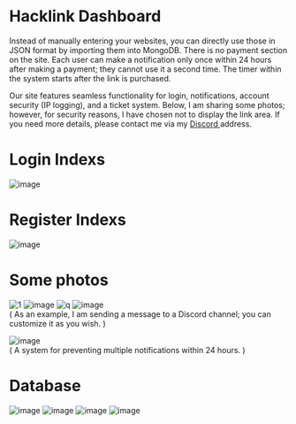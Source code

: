 # Hacklink Dashboard
Instead of manually entering your websites, you can directly use those in JSON format by importing them into MongoDB. There is no payment section on the site. Each user can make a notification only once within 24 hours after making a payment; they cannot use it a second time. The timer within the system starts after the link is purchased.

Our site features seamless functionality for login, notifications, account security (IP logging), and a ticket system. Below, I am sharing some photos; however, for security reasons, I have chosen not to display the link area. If you need more details, please contact me via my <a href="https://discord.com/users/1067476859933179954"> Discord </a> address.

# Login Indexs
![image](https://github.com/Vparonline/hacklink-dashboard/assets/74346832/18deb977-2fa0-4a6a-96d2-0448a91cd5b6)

# Register Indexs
![image](https://github.com/Vparonline/hacklink-dashboard/assets/74346832/580eed75-cf77-4048-a04d-8097d559a295)

# Some photos
![1](https://github.com/Vparonline/hacklink-dashboard/assets/74346832/f28d7865-830e-4156-8d05-7cf2807fa9cf)
![image](https://github.com/Vparonline/hacklink-dashboard/assets/74346832/fffd68b9-ad81-4667-ae5a-9dad65d7d73b)
![q](https://github.com/Vparonline/hacklink-dashboard/assets/74346832/802c1292-f9f3-459f-8c83-eea5ac608bdf)
![image](https://github.com/Vparonline/hacklink-dashboard/assets/74346832/e5bb4730-5efe-4c8a-b3f3-9c64507ba632)<br>
( As an example, I am sending a message to a Discord channel; you can customize it as you wish. )

![image](https://github.com/Vparonline/hacklink-dashboard/assets/74346832/e6418f64-5cc7-4e73-8ff7-dc02639a15c3)<br>
( A system for preventing multiple notifications within 24 hours. )

# Database
![image](https://github.com/Vparonline/hacklink-dashboard/assets/74346832/8c0f7923-9a26-4f52-81c4-53f0ec05b0b2)
![image](https://github.com/Vparonline/hacklink-dashboard/assets/74346832/f9370195-446a-4915-bc07-302a965dccd1)
![image](https://github.com/Vparonline/hacklink-dashboard/assets/74346832/4d4b06ad-35a0-4a69-bc00-c1cba4fd45af)
![image](https://github.com/Vparonline/hacklink-dashboard/assets/74346832/d31af1f7-a0ec-4063-894a-75d16ebeae74)
